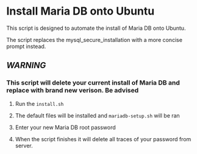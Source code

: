 # Install Maria DB onto Ubuntu

This script is designed to automate the install of Maria DB onto Ubuntu.

The script replaces the mysql_secure_installation with a more concise prompt instead.

## ***WARNING***

### This script will delete your current install of Maria DB and replace with brand new verison. Be advised

1. Run the `install.sh`

2. The default files will be installed and `mariadb-setup.sh` will be ran

3. Enter your new Maria DB root password

4. When the script finishes it will delete all traces of your password from server.

